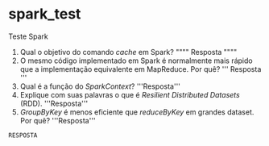 # spark_test
Teste Spark

1. Qual o objetivo do comando *cache* em Spark?
""""
Resposta
""""
2. O mesmo código implementado em Spark é normalmente mais rápido que a implementação equivalente em
MapReduce. Por quê?
'''
Resposta
'''
3. Qual é a função do *SparkContext*?
'''Resposta'''
4. Explique com suas palavras o que é *Resilient Distributed Datasets* (RDD).
'''Resposta'''
5. *GroupByKey* é menos eficiente que *reduceByKey* em grandes dataset. Por quê?
'''Resposta'''

```
RESPOSTA
```
